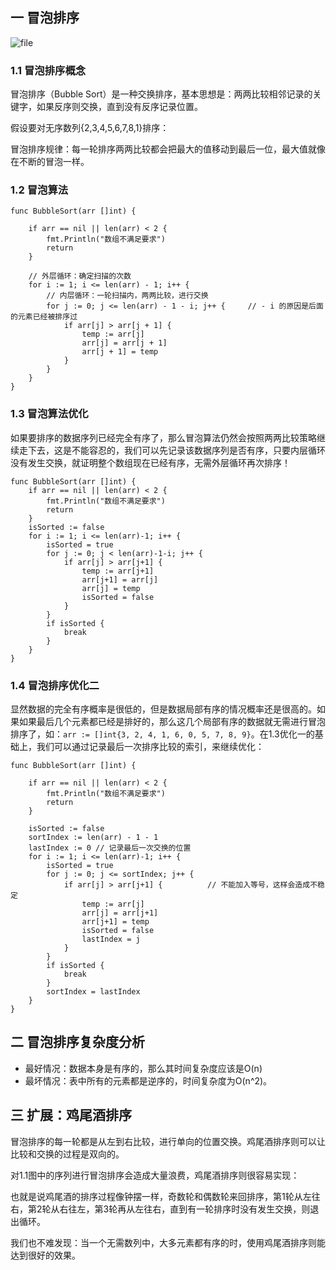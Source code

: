 ## 一 冒泡排序

![file](http://cdn.xiaot123.com/blog/2020-07/132140Qb_0.gif-blog?ynotemdtimestamp=1610262092546)

### 1.1 冒泡排序概念

冒泡排序（Bubble Sort）是一种交换排序，基本思想是：两两比较相邻记录的关键字，如果反序则交换，直到没有反序记录位置。

假设要对无序数列{2,3,4,5,6,7,8,1}排序：

冒泡排序规律：每一轮排序两两比较都会把最大的值移动到最后一位，最大值就像在不断的冒泡一样。

### 1.2 冒泡算法

```
func BubbleSort(arr []int) {

	if arr == nil || len(arr) < 2 {
		fmt.Println("数组不满足要求")
		return
	}

	// 外层循环：确定扫描的次数
	for i := 1; i <= len(arr) - 1; i++ {
		// 内层循环：一轮扫描内，两两比较，进行交换
		for j := 0; j <= len(arr) - 1 - i; j++ {	 // - i 的原因是后面的元素已经被排序过
			if arr[j] > arr[j + 1] {
				temp := arr[j]
				arr[j] = arr[j + 1]
				arr[j + 1] = temp
			}
		}
	}
}
```

### 1.3 冒泡算法优化

如果要排序的数据序列已经完全有序了，那么冒泡算法仍然会按照两两比较策略继续走下去，这是不能容忍的，我们可以先记录该数据序列是否有序，只要内层循环没有发生交换，就证明整个数组现在已经有序，无需外层循环再次排序！

```
func BubbleSort(arr []int) {
	if arr == nil || len(arr) < 2 {
		fmt.Println("数组不满足要求")
		return
	}
	isSorted := false
	for i := 1; i <= len(arr)-1; i++ {
		isSorted = true
		for j := 0; j < len(arr)-1-i; j++ {
			if arr[j] > arr[j+1] {
				temp := arr[j+1]
				arr[j+1] = arr[j]
				arr[j] = temp
				isSorted = false
			}
		}
		if isSorted {
			break
		}
	}
}
```

### 1.4 冒泡排序优化二

显然数据的完全有序概率是很低的，但是数据局部有序的情况概率还是很高的。如果如果最后几个元素都已经是排好的，那么这几个局部有序的数据就无需进行冒泡排序了，如：`arr := []int{3, 2, 4, 1, 6, 0, 5, 7, 8, 9}`。在1.3优化一的基础上，我们可以通过记录最后一次排序比较的索引，来继续优化：

```
func BubbleSort(arr []int) {

	if arr == nil || len(arr) < 2 {
		fmt.Println("数组不满足要求")
		return
	}

	isSorted := false
	sortIndex := len(arr) - 1 - 1
	lastIndex := 0 // 记录最后一次交换的位置
	for i := 1; i <= len(arr)-1; i++ {
		isSorted = true
		for j := 0; j <= sortIndex; j++ {
			if arr[j] > arr[j+1] {			// 不能加入等号，这样会造成不稳定
				temp := arr[j]
				arr[j] = arr[j+1]
				arr[j+1] = temp
				isSorted = false
				lastIndex = j
			}
		}
		if isSorted {
			break
		}
		sortIndex = lastIndex
	}
}
```

## 二 冒泡排序复杂度分析

- 最好情况：数据本身是有序的，那么其时间复杂度应该是O(n)
- 最坏情况：表中所有的元素都是逆序的，时间复杂度为O(n^2)。

## 三 扩展：鸡尾酒排序

冒泡排序的每一轮都是从左到右比较，进行单向的位置交换。鸡尾酒排序则可以让比较和交换的过程是双向的。

对1.1图中的序列进行冒泡排序会造成大量浪费，鸡尾酒排序则很容易实现：

也就是说鸡尾酒的排序过程像钟摆一样，奇数轮和偶数轮来回排序，第1轮从左往右，第2轮从右往左，第3轮再从左往右，直到有一轮排序时没有发生交换，则退出循环。

我们也不难发现：当一个无需数列中，大多元素都有序的时，使用鸡尾酒排序则能达到很好的效果。